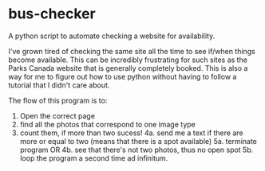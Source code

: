 # bus-checker

A python script to automate checking a website for availability.

I've grown tired of checking the same site all the time to see if/when things become available. This can be incredibly frustrating for such sites as the Parks Canada website that is generally completely booked. This is also a way for me to figure out how to use python without having to follow a tutorial that I didn't care about. 

The flow of this program is to:
  1. Open the correct page
  2. find all the photos that correspond to one image type 
  3. count them, if more than two sucess! 
  4a. send me a text if there are more or equal to two (means that there is a spot available)
  5a. terminate program
  OR
  4b. see that there's not two photos, thus no open spot
  5b. loop the program a second time ad infinitum.  

